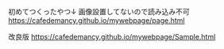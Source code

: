 初めてつくったやつ↓
画像設置してないので読み込み不可<br>
https://cafedemancy.github.io/mywebpage/page.html

改良版
https://cafedemancy.github.io/mywebpage/Sample.html
